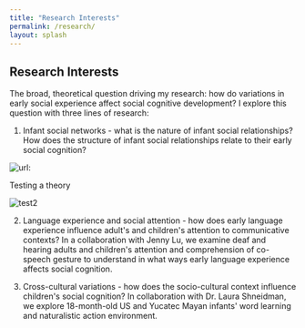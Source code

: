```yaml
---
title: "Research Interests"
permalink: /research/
layout: splash
---
```

## Research Interests

The broad, theoretical question driving my research: how do variations in early social experience affect social cognitive development? I explore this question with three lines of research: 

1. Infant social networks - what is the nature of infant social relationships? How does the structure of infant social relationships relate to their early social cognition?

![url:](/socialnetworks/)

Testing a theory

![test2](https://drive.google.com/file/d/1d-Tm8r77QaiSwANCAiHFakeVkAqNQn53/view?usp=sharing)



2. Language experience and social attention - how does early language experience influence adult's and children's attention to communicative contexts? In a collaboration with Jenny Lu, we examine deaf and hearing adults and children's attention and comprehension of co-speech gesture to understand in what ways early language experience affects social cognition. 

3. Cross-cultural variations - how does the socio-cultural context influence children's social cognition? In collaboration with Dr. Laura Shneidman, we explore 18-month-old US and Yucatec Mayan infants' word learning and naturalistic action environment. 






